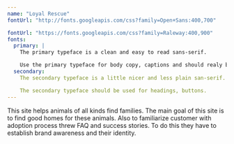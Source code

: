 ```yaml
---
name: "Loyal Rescue"
fontUrl: "http://fonts.googleapis.com/css?family=Open+Sans:400,700"

fontUrl: "https://fonts.googleapis.com/css?family=Raleway:400,900"
fonts:
  primary: |
    The primary typeface is a clean and easy to read sans-serif.

    Use the primary typeface for body copy, captions and should realy be anything by default.
  secondary:
    The secondary typeface is a little nicer and less plain san-serif.

    The secondary typeface should be used for headings, buttons.
---
```


This site helps animals of all kinds find families. The main goal of this site is to find good homes for these animals. Also to familiarize customer with adoption process threw FAQ and success stories. To do this they have to establish brand awareness and their identity.
